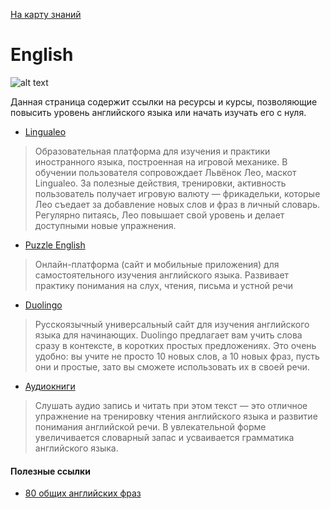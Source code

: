 <a href="https://github.com/js-machine/dashboard/blob/master/knowledge-map/MAP.md#start">На карту знаний</a>

# English

![alt text](https://upload.wikimedia.org/wikipedia/commons/thumb/a/ae/Flag_of_the_United_Kingdom.svg/400px-Flag_of_the_United_Kingdom.svg.png)

Данная страница содержит ссылки на ресурсы и курсы, позволяющие повысить уровень английского языка или начать изучать его с нуля.


* [Lingualeo](https://lingualeo.com/)

> Образовательная платформа для изучения и практики иностранного языка, построенная на игровой механике. В обучении пользователя сопровождает Львёнок Лео, маскот Lingualeo. За полезные действия, тренировки, активность пользователь получает игровую валюту — фрикадельки, которые Лео съедает за добавление новых слов и фраз в личный словарь. Регулярно питаясь, Лео повышает свой уровень и делает доступными новые упражнения.

* [Puzzle English](https://puzzle-english.com)

>  Онлайн-платформа (сайт и мобильные приложения) для самостоятельного изучения английского языка. Развивает практику понимания на слух, чтения, письма и устной речи

* [Duolingo](https://www.duolingo.com/)

> Русскоязычный универсальный сайт для изучения английского языка для начинающих. Duolingo предлагает вам учить слова сразу в контексте, в коротких простых предложениях. Это очень удобно: вы учите не просто 10 новых слов, а 10 новых фраз, пусть они и простые, зато вы сможете использовать их в своей речи.

* [Аудиокниги](https://fenglish.ru/adaptirovannye-audioknigi-na-anglijskom-ot-obl/)

> Слушать аудио запись и читать при этом текст — это отличное упражнение на тренировку чтения английского языка и развитие понимания английской речи. В увлекательной форме увеличивается словарный запас и усваивается грамматика английского языка.


#### Полезные ссылки

* [80 общих английских фраз](https://englishteacheradriana.com/80-common-english-phrases/)
